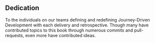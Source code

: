 
## Dedication

<!-- a quotation included by the author that is relevant but not essential to the text -->

To the individuals on our teams defining and redefining Journey-Driven Development with each delivery and retrospective. Though many have contributed topics to this book through numerous commits and pull-requests, even more have contributed ideas.
